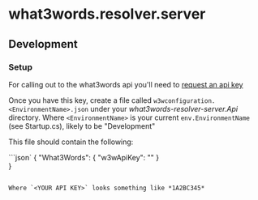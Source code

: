 # what3words.resolver.server

## Development

### Setup

For calling out to the what3words api you'll need to [request an api key](http://developer.what3words.com/api-register/)

Once you have this key, create a file called `w3wconfiguration.<EnvironmentName>.json` under your *what3words-resolver-server.Api* directory.
Where `<EnvironmentName>` is your current `env.EnvironmentName` (see Startup.cs), likely to be "Development"

This file should contain the following:

```json`
{
  "What3Words": {
    "w3wApiKey": "<YOUR API KEY>"
  }  
}
```

Where `<YOUR API KEY>` looks something like *1A2BC345*